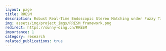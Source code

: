 ```yaml
---
layout: page
title: RRESM
description: Robust Real-Time Endoscopic Stereo Matching under Fuzzy Tissue Boundaries
img: assets/img/project_imgs/RRESM_framework.png
redirect: https://sunny-ding.cn/RRESM
importance: 1
category: research
related_publications: true
---
```

